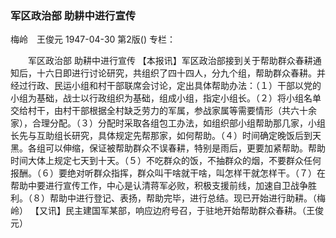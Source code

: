 ### 军区政治部  助耕中进行宣传
梅岭　王俊元
1947-04-30
第2版()
专栏：

　　军区政治部
    助耕中进行宣传
    【本报讯】军区政治部接到关于帮助群众春耕通知后，十六日即进行讨论研究，共组织了四十四人，分九个组，帮助群众春耕。并经过行政、民运小组和村干部联席会讨论，定出具体帮助办法：（１）干部以党的小组为基础，战士以行政组织为基础，组成小组，指定小组长。（２）将小组名单交给村干，由村干部根据全村缺乏劳力的军属，参战家属等需要情形（共六十余家），合理分配。（３）分配时采取各组包工办法，如组织部小组帮助那几家，小组长先与互助组长研究，具体规定先帮那家，如何帮助。（４）时间确定晚饭后到天黑。各组可以伸缩，保证被帮助群众不误春耕，特别是雨后，更要加紧帮助。帮助时间大体上规定七天到十天。（５）不吃群众的饭，不抽群众的烟，不要群众任何报酬。（６）要绝对听群众指挥，群众叫干啥就干啥，叫怎样干就怎样干。（７）在帮助中要进行宣传工作，中心是认清蒋军必败，积极支援前线，加速自卫战争胜利。（８）帮助中进行登记、表扬，帮助完毕，进行总结。现已开始进行助耕。（梅岭）
    【又讯】民主建国军某部，响应边府号召，于驻地开始帮助群众春耕。（王俊元）
